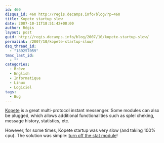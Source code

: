 ```yaml
---
id: 460
disqus_id: 460 http://regis.decamps.info/blog/?p=460
title: Kopete startup slow
date: 2007-10-11T18:51:42+00:00
author: Régis
layout: post
guid: http://regis.decamps.info/blog/2007/10/kopete-startup-slow/
permalink: /2007/10/kopete-startup-slow/
dsq_thread_id:
  - "189257059"
tmac_last_id:
  - ""
categories:
  - Brève
  - English
  - Informatique
  - Linux
  - Logiciel
tags:
  - Bug
---
```

[Kopete](http://kopete.kde.org/) is a great multi-protocol instant messenger. Some modules can also be plugged, which allows additional functionalities such as splel cheking, message history, statistics, etc.

However, for some times, Kopete startup was very slow (and taking 100% cpu). The solution was simple: [turn off the stat module](http://bugs.kde.org/show_bug.cgi?id=139347)!
